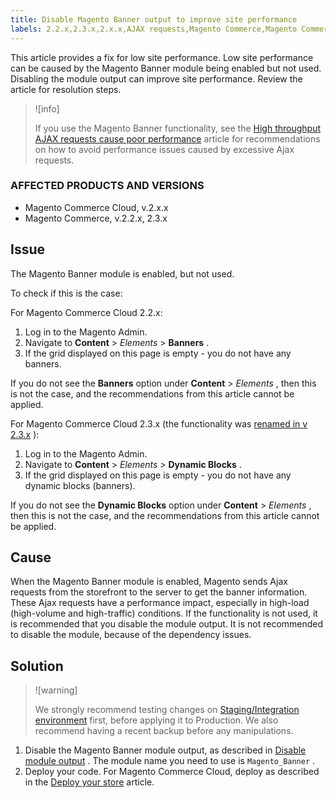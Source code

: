 ```yaml
---
title: Disable Magento Banner output to improve site performance
labels: 2.2.x,2.3.x,2.x.x,AJAX requests,Magento Commerce,Magento Commerce Cloud,banner,disable,how to,performance
---
```


This article provides a fix for low site performance. Low site performance can be caused by the Magento Banner module being enabled but not used. Disabling the module output can improve site performance. Review the article for resolution steps.

>![info]
>
>If you use the Magento Banner functionality, see the [High throughput AJAX requests cause poor performance](https://support.magento.com/hc/en-us/articles/360039286472-High-throughput-AJAX-requests-cause-poor-performance) article for recommendations on how to avoid performance issues caused by excessive Ajax requests.

### AFFECTED PRODUCTS AND VERSIONS

* Magento Commerce Cloud, v.2.x.x
* Magento Commerce, v.2.2.x, 2.3.x

## Issue

The Magento Banner module is enabled, but not used.

To check if this is the case:

For Magento Commerce Cloud 2.2.x:

1. Log in to the Magento Admin.
1. Navigate to **Content** > *Elements* > **Banners** .
1. If the grid displayed on this page is empty - you do not have any banners.

If you do not see the **Banners** option under **Content** > *Elements* , then this is not the case, and the recommendations from this article cannot be applied.

For Magento Commerce Cloud 2.3.x (the functionality was [renamed in v 2.3.x](https://devdocs.magento.com/guides/v2.3/release-notes/ReleaseNotes2.3.0Commerce.html#banner-now-dynamic-block) ):

1. Log in to the Magento Admin.
1. Navigate to **Content** > *Elements >*  **Dynamic Blocks** .
1. If the grid displayed on this page is empty - you do not have any dynamic blocks (banners).

If you do not see the **Dynamic Blocks** option under **Content** > *Elements* , then this is not the case, and the recommendations from this article cannot be applied.

## Cause

When the Magento Banner module is enabled, Magento sends Ajax requests from the storefront to the server to get the banner information. These Ajax requests have a performance impact, especially in high-load (high-volume and high-traffic) conditions. If the functionality is not used, it is recommended that you disable the module output. It is not recommended to disable the module, because of the dependency issues.

## Solution

>![warning]
>
>We strongly recommend testing changes on [Staging/Integration environment](https://support.magento.com/hc/en-us/articles/360043032152-Integration-Environment-enhancement-request-Pro-and-Starter) first, before applying it to Production. We also recommend having a recent backup before any manipulations.

1. Disable the Magento Banner module output, as described in [Disable module output](https://devdocs.magento.com/guides/v2.3/config-guide/config/disable-module-output.html) . The module name you need to use is `Magento_Banner` .
1. Deploy your code. For Magento Commerce Cloud, deploy as described in the [Deploy your store](https://devdocs.magento.com/guides/v2.3/cloud/live/stage-prod-live.html) article.

 